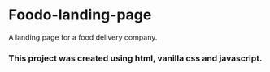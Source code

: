 # Foodo-landing-page
A landing page for a food delivery company.
### This project was created using html, vanilla css and javascript.
